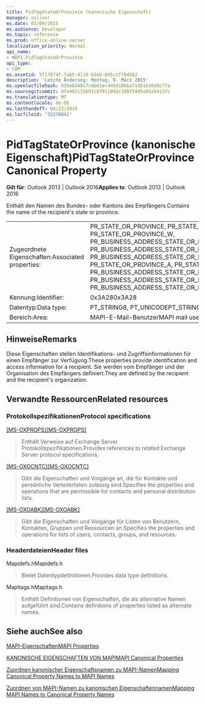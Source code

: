 ```yaml
---
title: PidTagStateOrProvince (kanonische Eigenschaft)
manager: soliver
ms.date: 03/09/2015
ms.audience: Developer
ms.topic: reference
ms.prod: office-online-server
localization_priority: Normal
api_name:
- MAPI.PidTagStateOrProvince
api_type:
- COM
ms.assetid: 5f17874f-fab5-4119-b2eb-845c1f70d882
description: 'Letzte Änderung: Montag, 9. März 2015'
ms.openlocfilehash: 81beb448c7cdb65ec44b9106bafa3b1636d9c7fa
ms.sourcegitcommit: 8fe462c32b91c87911942c188f3445e85a54137c
ms.translationtype: MT
ms.contentlocale: de-DE
ms.lasthandoff: 04/23/2019
ms.locfileid: "32278841"
---
```

# <a name="pidtagstateorprovince-canonical-property"></a><span data-ttu-id="52009-103">PidTagStateOrProvince (kanonische Eigenschaft)</span><span class="sxs-lookup"><span data-stu-id="52009-103">PidTagStateOrProvince Canonical Property</span></span>

  
  
<span data-ttu-id="52009-104">**Gilt für**: Outlook 2013 | Outlook 2016</span><span class="sxs-lookup"><span data-stu-id="52009-104">**Applies to**: Outlook 2013 | Outlook 2016</span></span> 
  
<span data-ttu-id="52009-105">Enthält den Namen des Bundes- oder Kantons des Empfängers.</span><span class="sxs-lookup"><span data-stu-id="52009-105">Contains the name of the recipient's state or province.</span></span>
  
|||
|:-----|:-----|
|<span data-ttu-id="52009-106">Zugeordnete Eigenschaften:</span><span class="sxs-lookup"><span data-stu-id="52009-106">Associated properties:</span></span>  <br/> |<span data-ttu-id="52009-107">PR_STATE_OR_PROVINCE, PR_STATE_OR_PROVINCE_A, PR_STATE_OR_PROVINCE_W, PR_BUSINESS_ADDRESS_STATE_OR_PROVINCE, PR_BUSINESS_ADDRESS_STATE_OR_PROVINCE_A, PR_BUSINESS_ADDRESS_STATE_OR_PROVINCE_W</span><span class="sxs-lookup"><span data-stu-id="52009-107">PR_STATE_OR_PROVINCE, PR_STATE_OR_PROVINCE_A, PR_STATE_OR_PROVINCE_W, PR_BUSINESS_ADDRESS_STATE_OR_PROVINCE, PR_BUSINESS_ADDRESS_STATE_OR_PROVINCE_A, PR_BUSINESS_ADDRESS_STATE_OR_PROVINCE_W</span></span>  <br/> |
|<span data-ttu-id="52009-108">Kennung:</span><span class="sxs-lookup"><span data-stu-id="52009-108">Identifier:</span></span>  <br/> |<span data-ttu-id="52009-109">0x3A28</span><span class="sxs-lookup"><span data-stu-id="52009-109">0x3A28</span></span>  <br/> |
|<span data-ttu-id="52009-110">Datentyp:</span><span class="sxs-lookup"><span data-stu-id="52009-110">Data type:</span></span>  <br/> |<span data-ttu-id="52009-111">PT_STRING8, PT_UNICODE</span><span class="sxs-lookup"><span data-stu-id="52009-111">PT_STRING8, PT_UNICODE</span></span>  <br/> |
|<span data-ttu-id="52009-112">Bereich:</span><span class="sxs-lookup"><span data-stu-id="52009-112">Area:</span></span>  <br/> |<span data-ttu-id="52009-113">MAPI-E-Mail-Benutzer</span><span class="sxs-lookup"><span data-stu-id="52009-113">MAPI mail user</span></span>  <br/> |
   
## <a name="remarks"></a><span data-ttu-id="52009-114">Hinweise</span><span class="sxs-lookup"><span data-stu-id="52009-114">Remarks</span></span>

<span data-ttu-id="52009-115">Diese Eigenschaften stellen Identifikations- und Zugriffsinformationen für einen Empfänger zur Verfügung.</span><span class="sxs-lookup"><span data-stu-id="52009-115">These properties provide identification and access information for a recipient.</span></span> <span data-ttu-id="52009-116">Sie werden vom Empfänger und der Organisation des Empfängers definiert.</span><span class="sxs-lookup"><span data-stu-id="52009-116">They are defined by the recipient and the recipient's organization.</span></span> 
  
## <a name="related-resources"></a><span data-ttu-id="52009-117">Verwandte Ressourcen</span><span class="sxs-lookup"><span data-stu-id="52009-117">Related resources</span></span>

### <a name="protocol-specifications"></a><span data-ttu-id="52009-118">Protokollspezifikationen</span><span class="sxs-lookup"><span data-stu-id="52009-118">Protocol specifications</span></span>

<span data-ttu-id="52009-119">[[MS-OXPROPS]](https://msdn.microsoft.com/library/f6ab1613-aefe-447d-a49c-18217230b148%28Office.15%29.aspx)</span><span class="sxs-lookup"><span data-stu-id="52009-119">[[MS-OXPROPS]](https://msdn.microsoft.com/library/f6ab1613-aefe-447d-a49c-18217230b148%28Office.15%29.aspx)</span></span>
  
> <span data-ttu-id="52009-120">Enthält Verweise auf Exchange Server Protokollspezifikationen.</span><span class="sxs-lookup"><span data-stu-id="52009-120">Provides references to related Exchange Server protocol specifications.</span></span>
    
<span data-ttu-id="52009-121">[[MS-OXOCNTC]](https://msdn.microsoft.com/library/9b636532-9150-4836-9635-9c9b756c9ccf%28Office.15%29.aspx)</span><span class="sxs-lookup"><span data-stu-id="52009-121">[[MS-OXOCNTC]](https://msdn.microsoft.com/library/9b636532-9150-4836-9635-9c9b756c9ccf%28Office.15%29.aspx)</span></span>
  
> <span data-ttu-id="52009-122">Gibt die Eigenschaften und Vorgänge an, die für Kontakte und persönliche Verteilerlisten zulässig sind.</span><span class="sxs-lookup"><span data-stu-id="52009-122">Specifies the properties and operations that are permissible for contacts and personal distribution lists.</span></span>
    
<span data-ttu-id="52009-123">[[MS-OXOABK]](https://msdn.microsoft.com/library/f4cf9b4c-9232-4506-9e71-2270de217614%28Office.15%29.aspx)</span><span class="sxs-lookup"><span data-stu-id="52009-123">[[MS-OXOABK]](https://msdn.microsoft.com/library/f4cf9b4c-9232-4506-9e71-2270de217614%28Office.15%29.aspx)</span></span>
  
> <span data-ttu-id="52009-124">Gibt die Eigenschaften und Vorgänge für Listen von Benutzern, Kontakten, Gruppen und Ressourcen an.</span><span class="sxs-lookup"><span data-stu-id="52009-124">Specifies the properties and operations for lists of users, contacts, groups, and resources.</span></span>
    
### <a name="header-files"></a><span data-ttu-id="52009-125">Headerdateien</span><span class="sxs-lookup"><span data-stu-id="52009-125">Header files</span></span>

<span data-ttu-id="52009-126">Mapidefs.h</span><span class="sxs-lookup"><span data-stu-id="52009-126">Mapidefs.h</span></span>
  
> <span data-ttu-id="52009-127">Bietet Datentypdefinitionen.</span><span class="sxs-lookup"><span data-stu-id="52009-127">Provides data type definitions.</span></span>
    
<span data-ttu-id="52009-128">Mapitags.h</span><span class="sxs-lookup"><span data-stu-id="52009-128">Mapitags.h</span></span>
  
> <span data-ttu-id="52009-129">Enthält Definitionen von Eigenschaften, die als alternative Namen aufgeführt sind.</span><span class="sxs-lookup"><span data-stu-id="52009-129">Contains definitions of properties listed as alternate names.</span></span>
    
## <a name="see-also"></a><span data-ttu-id="52009-130">Siehe auch</span><span class="sxs-lookup"><span data-stu-id="52009-130">See also</span></span>



[<span data-ttu-id="52009-131">MAPI-Eigenschaften</span><span class="sxs-lookup"><span data-stu-id="52009-131">MAPI Properties</span></span>](mapi-properties.md)
  
[<span data-ttu-id="52009-132">KANONISCHE EIGENSCHAFTEN VON MAPI</span><span class="sxs-lookup"><span data-stu-id="52009-132">MAPI Canonical Properties</span></span>](mapi-canonical-properties.md)
  
[<span data-ttu-id="52009-133">Zuordnen kanonischer Eigenschaftsnamen zu MAPI-Namen</span><span class="sxs-lookup"><span data-stu-id="52009-133">Mapping Canonical Property Names to MAPI Names</span></span>](mapping-canonical-property-names-to-mapi-names.md)
  
[<span data-ttu-id="52009-134">Zuordnen von MAPI-Namen zu kanonischen Eigenschaftennamen</span><span class="sxs-lookup"><span data-stu-id="52009-134">Mapping MAPI Names to Canonical Property Names</span></span>](mapping-mapi-names-to-canonical-property-names.md)

